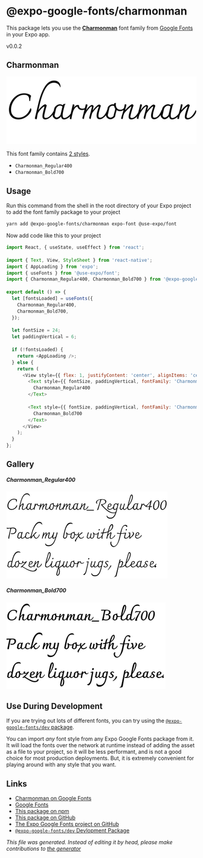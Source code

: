 # @expo-google-fonts/charmonman

This package lets you use the [**Charmonman**](https://fonts.google.com/specimen/Charmonman) font family from [Google Fonts](https://fonts.google.com/) in your Expo app.

v0.0.2

## Charmonman

![Charmonman](./font-family.png)

This font family contains [2 styles](#gallery).

- `Charmonman_Regular400`
- `Charmonman_Bold700`

## Usage

Run this command from the shell in the root directory of your Expo project to add the font family package to your project
```sh
yarn add @expo-google-fonts/charmonman expo-font @use-expo/font
```

Now add code like this to your project
```js
import React, { useState, useEffect } from 'react';

import { Text, View, StyleSheet } from 'react-native';
import { AppLoading } from 'expo';
import { useFonts } from '@use-expo/font';
import { Charmonman_Regular400, Charmonman_Bold700 } from '@expo-google-fonts/charmonman';

export default () => {
  let [fontsLoaded] = useFonts({
    Charmonman_Regular400,
    Charmonman_Bold700,
  });

  let fontSize = 24;
  let paddingVertical = 6;

  if (!fontsLoaded) {
    return <AppLoading />;
  } else {
    return (
      <View style={{ flex: 1, justifyContent: 'center', alignItems: 'center' }}>
        <Text style={{ fontSize, paddingVertical, fontFamily: 'Charmonman_Regular400' }}>
          Charmonman_Regular400
        </Text>

        <Text style={{ fontSize, paddingVertical, fontFamily: 'Charmonman_Bold700' }}>
          Charmonman_Bold700
        </Text>
      </View>
    );
  }
};

```

## Gallery

##### Charmonman_Regular400
![Charmonman_Regular400](./8c4d7f973e9f5d882d38668d863ec90889ddc79cd302e832da538621ac970513.ttf.png)

##### Charmonman_Bold700
![Charmonman_Bold700](./d1492915dc59b590610a5b5bcf4d1b9aca380c377b870a0a9de187fc05146908.ttf.png)


## Use During Development

If you are trying out lots of different fonts, you can try using the [`@expo-google-fonts/dev` package](https://www.npmjs.com/package/@expo-google-fonts/dev).

You can import *any* font style from any Expo Google Fonts package from it. It will load the fonts
over the network at runtime instead of adding the asset as a file to your project, so it will be 
less performant, and is not a good choice for most production deployments. But, it is extremely convenient
for playing around with any style that you want.

## Links

- [Charmonman on Google Fonts](https://fonts.google.com/specimen/Charmonman)
- [Google Fonts](https://fonts.google.com/)
- [This package on npm](https://www.npmjs.com/package/@expo-google-fonts/charmonman)
- [This package on GitHub](https://github.com/expo/google-fonts/tree/master/font-packages/charmonman)
- [The Expo Google Fonts project on GitHub](https://github.com/expo/google-fonts)
- [`@expo-google-fonts/dev` Devlopment Package](https://github.com/expo/google-fonts/tree/master/font-packages/dev)


*This file was generated. Instead of editing it by head, please make contributions to [the generator](https://github.com/expo/google-fonts/tree/master/packages/generator)*
